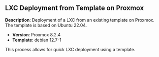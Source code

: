 ## LXC Deployment from Template on Proxmox

**Description**: Deployment of a LXC from an existing template on Proxmox. The template is based on Ubuntu 22.04.

- **Version**: Proxmox 8.2.4
- **Template**: debian 12.7-1

This process allows for quick LXC deployment using a template.
